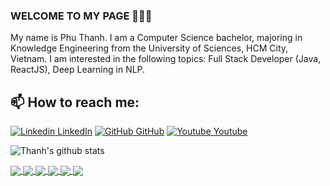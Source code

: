 ### WELCOME TO MY PAGE 👋👋👋
My name is Phu Thanh. I am a Computer Science bachelor, majoring in Knowledge Engineering from the University of Sciences, HCM City, Vietnam. I am interested in the following topics: Full Stack Developer (Java, ReactJS), Deep Learning in NLP.<br>
## 📫 How to reach me: 

[![Linkedin](https://i.stack.imgur.com/gVE0j.png) LinkedIn](https://www.linkedin.com/in/phuthanhle/) [![GitHub](https://i.stack.imgur.com/tskMh.png) GitHub](https://github.com/LePhuThanh) [![Youtube]() Youtube](https://www.youtube.com/@hoamipubgm73)


![Thanh's github stats](https://github-readme-stats-git-masterrstaa-rickstaa.vercel.app/api?username=LePhuThanh&show_icons=true&theme=tokyonight&hide=contribs,prs,issues)

<a href="https://github.com/LePhuThanh/SpringMVC_CRUD_JSP/">
  <img align="center" src="https://github-readme-stats.anuraghazra1.vercel.app/api/pin/?username=LePhuThanh&repo=SpringMVC_CRUD_JSP&theme=radical" />
</a>  

<a href="https://github.com/LePhuThanh/Spring-boot-tutorial/">
  <img align="center" src="https://github-readme-stats.anuraghazra1.vercel.app/api/pin/?username=LePhuThanh&repo=Spring-boot-tutorial&theme=cobalt" />
</a>  

<a href="https://github.com/LePhuThanh/Project-react-basic/">
  <img align="center" src="https://github-readme-stats.anuraghazra1.vercel.app/api/pin/?username=LePhuThanh&repo=Project-react-basic&theme=merko" />
</a>

<a href="https://github.com/LePhuThanh/tutorial-typescript/">
  <img align="center" src="https://github-readme-stats.anuraghazra1.vercel.app/api/pin/?username=LePhuThanh&repo=tutorial-typescript&theme=gruvbox" />
</a>    

<a href="https://github.com/LePhuThanh/demoDocker/">
  <img align="center" src="https://github-readme-stats.anuraghazra1.vercel.app/api/pin/?username=LePhuThanh&repo=demoDocker&theme=onedark" />
</a>    


<a href="https://github.com/LePhuThanh/chatterbot/">
  <img align="center" src="https://github-readme-stats.anuraghazra1.vercel.app/api/pin/?username=LePhuThanh&repo=chatterbot&theme=synthwave" />
</a>   
<!--Reference: https://github.com/anuraghazra/github-readme-stats-->
